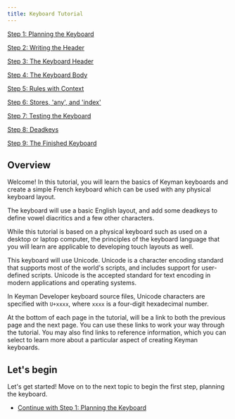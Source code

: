 ```yaml
---
title: Keyboard Tutorial
---
```


[Step 1: Planning the Keyboard](step-1)

[Step 2: Writing the Header](step-2)

[Step 3: The Keyboard Header](step-3)

[Step 4: The Keyboard Body](step-4)

[Step 5: Rules with Context](step-5)

[Step 6: Stores, 'any', and 'index'](step-6)

[Step 7: Testing the Keyboard](step-7)

[Step 8: Deadkeys](step-8)

[Step 9: The Finished Keyboard](step-9)

## Overview

Welcome! In this tutorial, you will learn the basics of Keyman keyboards
and create a simple French keyboard which can be used with any physical
keyboard layout.

The keyboard will use a basic English layout, and add some deadkeys to
define vowel diacritics and a few other characters.

While this tutorial is based on a physical keyboard such as used on a
desktop or laptop computer, the principles of the keyboard language that
you will learn are applicable to developing touch layouts as well.

This keyboard will use Unicode. Unicode is a character encoding standard
that supports most of the world's scripts, and includes support for
user-defined scripts. Unicode is the accepted standard for text encoding
in modern applications and operating systems.

In Keyman Developer keyboard source files, Unicode characters are
specified with `U+xxxx`, where `xxxx` is a four-digit hexadecimal
number.

At the bottom of each page in the tutorial, will be a link to both the
previous page and the next page. You can use these links to work your
way through the tutorial. You may also find links to reference
information, which you can select to learn more about a particular
aspect of creating Keyman keyboards.

## Let's begin

Let's get started! Move on to the next topic to begin the first step,
planning the keyboard.

-   [Continue with Step 1: Planning the Keyboard](step-1)
